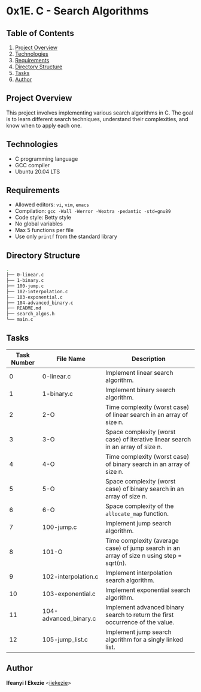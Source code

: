 # 0x1E. C - Search Algorithms

## Table of Contents
1. [Project Overview](#project-overview)
2. [Technologies](#technologies)
3. [Requirements](#requirements)
4. [Directory Structure](#directory-structure)
5. [Tasks](#tasks)
6. [Author](#author)

## Project Overview
This project involves implementing various search algorithms in C. The goal is to learn different search techniques, understand their complexities, and know when to apply each one.

## Technologies
- C programming language
- GCC compiler
- Ubuntu 20.04 LTS

## Requirements
- Allowed editors: `vi`, `vim`, `emacs`
- Compilation: `gcc -Wall -Werror -Wextra -pedantic -std=gnu89`
- Code style: Betty style
- No global variables
- Max 5 functions per file
- Use only `printf` from the standard library

## Directory Structure
```bash
.
├── 0-linear.c
├── 1-binary.c
├── 100-jump.c
├── 102-interpolation.c
├── 103-exponential.c
├── 104-advanced_binary.c
├── README.md
├── search_algos.h
└── main.c
```

## Tasks

| Task Number | File Name               | Description                                                                                                       |
|-------------|-------------------------|-------------------------------------------------------------------------------------------------------------------|
| 0           | 0-linear.c              | Implement linear search algorithm.                                                                                |
| 1           | 1-binary.c              | Implement binary search algorithm.                                                                                |
| 2           | 2-O                     | Time complexity (worst case) of linear search in an array of size n.                                               |
| 3           | 3-O                     | Space complexity (worst case) of iterative linear search in an array of size n.                                    |
| 4           | 4-O                     | Time complexity (worst case) of binary search in an array of size n.                                               |
| 5           | 5-O                     | Space complexity (worst case) of binary search in an array of size n.                                              |
| 6           | 6-O                     | Space complexity of the `allocate_map` function.                                                                  |
| 7           | 100-jump.c              | Implement jump search algorithm.                                                                                  |
| 8           | 101-O                   | Time complexity (average case) of jump search in an array of size n using step = sqrt(n).                         |
| 9           | 102-interpolation.c     | Implement interpolation search algorithm.                                                                         |
| 10          | 103-exponential.c       | Implement exponential search algorithm.                                                                           |
| 11          | 104-advanced_binary.c   | Implement advanced binary search to return the first occurrence of the value.                                     |
| 12          | 105-jump_list.c         | Implement jump search algorithm for a singly linked list.                                                         |

## Author
**Ifeanyi I Ekezie** <[iiekezie](https://github.com/iiekezie)>